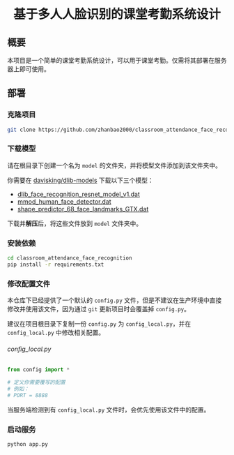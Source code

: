 # <p align="center">基于多人人脸识别的课堂考勤系统设计

## 概要

本项目是一个简单的课堂考勤系统设计，可以用于课堂考勤。仅需将其部署在服务器上即可使用。

## 部署

### 克隆项目

```bash
git clone https://github.com/zhanbao2000/classroom_attendance_face_recognition.git
```

### 下载模型

请在根目录下创建一个名为 `model` 的文件夹，并将模型文件添加到该文件夹中。

你需要在 [davisking/dlib-models](https://github.com/davisking/dlib-models) 下载以下三个模型：

 - [dlib_face_recognition_resnet_model_v1.dat](https://github.com/davisking/dlib-models/raw/master/dlib_face_recognition_resnet_model_v1.dat.bz2)
 - [mmod_human_face_detector.dat](https://github.com/davisking/dlib-models/raw/master/mmod_human_face_detector.dat.bz2)
 - [shape_predictor_68_face_landmarks_GTX.dat](https://github.com/davisking/dlib-models/raw/master/shape_predictor_68_face_landmarks_GTX.dat.bz2)

下载并**解压**后，将这些文件放到 `model` 文件夹中。

### 安装依赖

```bash
cd classroom_attendance_face_recognition
pip install -r requirements.txt
```

### 修改配置文件

本仓库下已经提供了一个默认的 `config.py` 文件，但是不建议在生产环境中直接修改并使用该文件，因为通过 `git` 更新项目时会覆盖掉 `config.py`。

建议在项目根目录下复制一份 `config.py` 为 `config_local.py`，并在 `config_local.py` 中修改相关配置。

###### config_local.py

```python
from config import *

# 定义你需要覆写的配置
# 例如：
# PORT = 8888
```

当服务端检测到有 `config_local.py` 文件时，会优先使用该文件中的配置。

### 启动服务

```bash
python app.py
```
